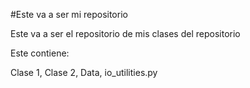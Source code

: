 #Este va a ser mi repositorio



Este va a ser el repositorio de mis clases del repositorio

Este contiene:

Clase 1, Clase 2, Data, io_utilities.py
